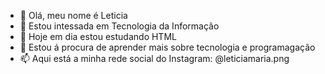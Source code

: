 - 👋 Olá, meu nome é Leticia
- 👀 Estou intessada em Tecnologia da Informação 
- 🌱 Hoje em dia estou estudando HTML
- 💞️ Estou á procura de aprender mais sobre tecnologia e programagação
- 📫 Aqui está a minha rede social do Instagram: @leticiamaria.png

<!---
LeticiaMariaSilva/LeticiaMariaSilva is a ✨ special ✨ repository because its `README.md` (this file) appears on your GitHub profile.
You can click the Preview link to take a look at your changes.
--->
